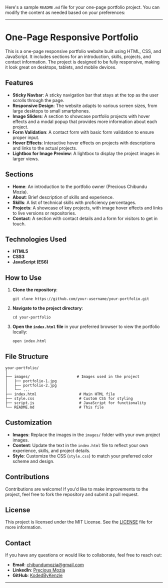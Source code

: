 Here's a sample `README.md` file for your one-page portfolio project. You can modify the content as needed based on your preferences:

---

# One-Page Responsive Portfolio

This is a one-page responsive portfolio website built using HTML, CSS, and JavaScript. It includes sections for an introduction, skills, projects, and contact information. The project is designed to be fully responsive, making it look great on desktops, tablets, and mobile devices.

## Features

- **Sticky Navbar**: A sticky navigation bar that stays at the top as the user scrolls through the page.
- **Responsive Design**: The website adapts to various screen sizes, from large desktops to small smartphones.
- **Image Sliders**: A section to showcase portfolio projects with hover effects and a modal popup that provides more information about each project.
- **Form Validation**: A contact form with basic form validation to ensure proper input.
- **Hover Effects**: Interactive hover effects on projects with descriptions and links to the actual projects.
- **Lightbox for Image Preview**: A lightbox to display the project images in larger views.

## Sections

- **Home**: An introduction to the portfolio owner (Precious Chibundu Mozia).
- **About**: Brief description of skills and experience.
- **Skills**: A list of technical skills with proficiency percentages.
- **Projects**: A showcase of key projects, with image hover effects and links to live versions or repositories.
- **Contact**: A section with contact details and a form for visitors to get in touch.

## Technologies Used

- **HTML5**
- **CSS3**
- **JavaScript (ES6)**

## How to Use

1. **Clone the repository**:
   ```
   git clone https://github.com/your-username/your-portfolio.git
   ```

2. **Navigate to the project directory**:
   ```
   cd your-portfolio
   ```

3. **Open the `index.html` file** in your preferred browser to view the portfolio locally:
   ```
   open index.html
   ```

## File Structure

```
your-portfolio/
│
├── images/                     # Images used in the project
│   ├── portfolio-1.jpg
│   ├── portfolio-2.jpg
│   └── ...
├── index.html                   # Main HTML file
├── style.css                    # Custom CSS for styling
├── script.js                    # JavaScript for functionality
└── README.md                    # This file
```

## Customization

- **Images**: Replace the images in the `images/` folder with your own project images.
- **Content**: Update the text in the `index.html` file to reflect your own experience, skills, and project details.
- **Style**: Customize the CSS (`style.css`) to match your preferred color scheme and design.

## Contributions

Contributions are welcome! If you'd like to make improvements to the project, feel free to fork the repository and submit a pull request.

## License

This project is licensed under the MIT License. See the [LICENSE](LICENSE) file for more information.

## Contact

If you have any questions or would like to collaborate, feel free to reach out:

- **Email**: [chibundumozia@gmail.com](mailto:chibundumozia@gmail.com)
- **LinkedIn**: [Precious Mozia](https://www.linkedin.com/in/precious-mozia-57b735232/)
- **GitHub**: [KodedByKenzie](https://github.com/Kodedbykenzie)

---

